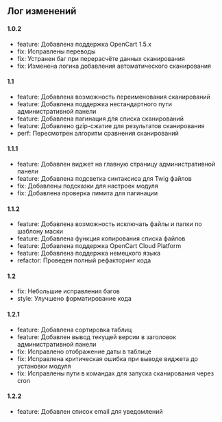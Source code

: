 ## Лог изменений

#### 1.0.2

* feature: Добавлена поддержка OpenCart 1.5.x
* fix: Исправлены переводы
* fix: Устранен баг при перерасчёте данных сканирования
* fix: Изменена логика добавления автоматического сканирования

#### 1.1

* feature: Добавлена возможность переименования сканирований
* feature: Добавлена поддержка нестандартного пути административной панели
* feature: Добавлена пагинация для списка сканирований
* feature: Добавлено gzip-сжатие для результатов сканирования
* perf: Пересмотрен алгоритм сравнения сканирований

#### 1.1.1

* feature: Добавлен виджет на главную страницу административной панели
* feature: Добавлена подсветка синтаксиса для Twig файлов
* fix: Добавлены подсказки для настроек модуля
* fix: Добавлена проверка лимита для пагинации

#### 1.1.2

* feature: Добавлена возможность исключать файлы и папки по шаблону маски
* feature: Добавлена функция копирования списка файлов
* feature: Добавлена поддержка OpenCart Cloud Platform
* feature: Добавлена поддержка немецкого языка
* refactor: Проведен полный рефакторинг кода

#### 1.2

* fix: Небольшие исправления багов
* style: Улучшено форматирование кода

#### 1.2.1

* feature: Добавлена сортировка таблиц
* feature: Добавлен вывод текущей версии в заголовок административной панели
* fix: Исправлено отображение даты в таблице
* fix: Исправлена критическая ошибка при выводе виджета до установки модуля
* fix: Исправлены пути в командах для запуска сканирования через cron

#### 1.2.2

* feature: Добавлен список email для уведомлений

